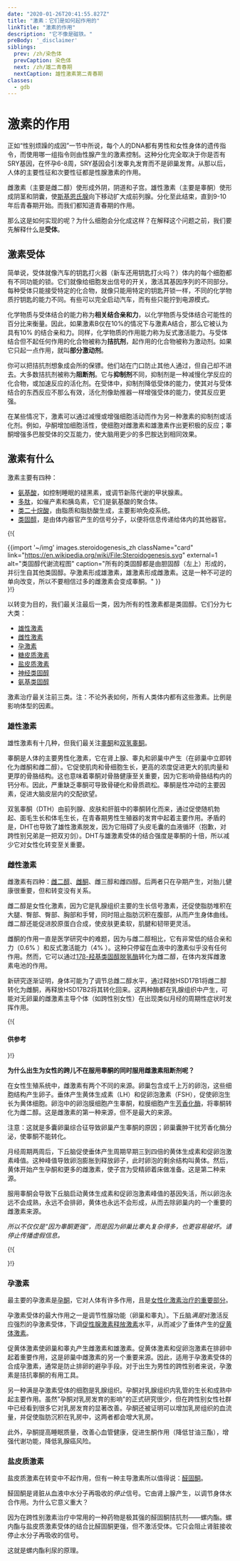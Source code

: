 ```yaml
---
date: "2020-01-26T20:41:55.827Z"
title: "激素：它们是如何起作用的"
linkTitle: "激素的作用"
description: "它不像是磁铁。"
preBody: '_disclaimer'
siblings:
  prev: /zh/染色体
  prevCaption: 染色体
  next: /zh/雄二青春期
  nextCaption: 雄性激素第二青春期
classes:
  - gdb
---
```


# 激素的作用

正如“性别烦躁的成因”一节中所说，每个人的DNA都有男性和女性身体的遗传指令，而使用哪一组指令则由性腺产生的激素控制。这种分化完全取决于你是否有SRY基因，在怀孕6-8周，SRY基因会引发睾丸发育而不是卵巢发育。从那以后，人体的主要性征和次要性征都是性腺激素的作用。

雌激素（主要是雌二醇）使形成外阴，阴道和子宫。雄性激素（主要是睾酮）使形成阴茎和阴囊，使[斯基恩氏腺](https://en.wikipedia.org/wiki/Skene%27s_gland)向下移动扩大成前列腺。分化至此结束，直到9-10年后青春期开始。而我们都知道青春期的作用。

那么这是如何实现的呢？为什么细胞会分化成这样？在解释这个问题之前，我们要先解释什么是**受体**。


## 激素受体

简单说，受体就像汽车的钥匙打火器（新车还用钥匙打火吗？）体内的每个细胞都有不同功能的锁。它们就像给细胞发出信号的开关，激活其基因序列的不同部分。每种受体只能接受特定的化合物，就像只能用特定的钥匙开锁一样，不同的化学物质拧钥匙的能力不同。有些可以完全启动汽车，而有些只能拧到电源模式。

化学物质与受体结合的能力称为**相关结合亲和力**，以化学物质与受体结合可能性的百分比来衡量。因此，如果激素B仅在10%的情况下与激素A结合，那么它被认为具有10% 的结合亲和力。同样，化学物质的作用能力称为反式激活能力。与受体结合但不起任何作用的化合物被称为**拮抗剂**，起作用的化合物被称为激动剂。如果它只起一点作用，就叫**部分激动剂**。

你可以把拮抗剂想象成会所的保镖。他们站在门口防止其他人通过，但自己却不进去。大多数拮抗剂被称为**阻断剂**。它与**抑制剂**不同，抑制剂是一种减慢化学反应的化合物，或加速反应的活化剂。在受体中，抑制剂降低受体的能力，使其对与受体结合的东西反应不那么有效，活化剂像助推器一样增强受体的能力，使其反应更强。

在某些情况下，激素可以通过减慢或增强细胞活动而作为另一种激素的抑制剂或活化剂。例如，孕酮增加细胞活性，使细胞对雌激素和雄激素作出更积极的反应；睾酮增强多巴胺受体的交互能力，使大脑用更少的多巴胺达到相同效果。

## 激素有什么

激素主要有四种：

- [氨基酸](https://en.wikipedia.org/wiki/Amino_acid)，如控制睡眠的褪黑素，或调节新陈代谢的甲状腺素。
- [多肽](https://en.wikipedia.org/wiki/Peptide_hormone)，如催产素和胰岛素，它们是氨基酸的聚合体。
- [类二十烷酸](https://en.wikipedia.org/wiki/Eicosanoid)，由脂质和脂肪酸生成，主要影响免疫系统。
- [类固醇](https://en.wikipedia.org/wiki/Steroid)，是由体内器官产生的信号分子，以便将信息传递给体内的其他器官。

{!{ <div class="gutter print-span3">{{import '~/img' images.steroidogenesis_zh
  className="card"
  link="https://en.wikipedia.org/wiki/File:Steroidogenesis.svg"
  external=1
  alt="类固醇代谢流程图"
  caption="所有的类固醇都是由胆固醇（左上）形成的，并衍生自其他类固醇。孕激素形成雄激素，雄激素形成雌激素。这是一种不可逆的单向改变，所以不要相信过多的雌激素会变成睾酮。"
}}</div> }!}

以转变为目的，我们最关注最后一类，因为所有的性激素都是类固醇。它们分为七大类：

- [雄性激素](https://en.wikipedia.org/wiki/Androgen)
- [雌性激素](https://en.wikipedia.org/wiki/Estrogen)
- [孕激素](https://en.wikipedia.org/wiki/Progestogen)
- [糖皮质激素](https://en.wikipedia.org/wiki/Glucocorticoid)
- [盐皮质激素](https://en.wikipedia.org/wiki/Mineralocorticoid)
- [神经类固醇](https://en.wikipedia.org/wiki/Steroid)
- [氨基类固醇](https://en.wikipedia.org/wiki/Aminosteroid)

激素治疗最关注前三类。注：不论外表如何，所有人类体内都有这些激素。比例是影响体型的因素。


### 雄性激素

雄性激素有十几种，但我们最关注[睾酮](https://en.wikipedia.org/wiki/Testosterone)和[双氢睾酮](https://en.wikipedia.org/wiki/Dihydrotestosterone)。

睾酮是人体的主要男性化激素，它在肾上腺、睾丸和卵巢中产生（在卵巢中立即转化为雌酮和雌二醇）。它促使肌肉和骨细胞生长，更高的浓度促进更大的肌肉量和更厚的骨胳结构。这也意味着睾酮对骨胳健康至关重要，因为它影响骨胳结构内的钙分布。因此，严重缺乏睾酮可导致骨硬化和骨质疏松。睾酮是性冲动的主要因素，促进大脑皮层内的交配欲望。

双氢睾酮（DTH）由前列腺、皮肤和肝脏中的睾酮转化而来，通过促使随机勃起、面毛生长和体毛生长，在青春期男性生殖器的发育中起着主要作用。矛盾的是，DHT也导致了雄性激素脱发，因为它阻碍了头皮毛囊的血液循环（抱歉，对跨性别兄弟是一把双刃剑）。DHT与雄激素受体的结合强度是睾酮的十倍，所以减少它对女性化转变至关重要。


### 雌性激素

雌激素有四种：[雌二醇](https://en.wikipedia.org/wiki/Estradiol)、[雌酮](https://en.wikipedia.org/wiki/Estrone)、雌三醇和雌四醇。后两者只在孕期产生，对胎儿健康很重要，但和转变没有关系。

雌二醇是女性化激素，因为它是乳腺组织主要的生长信号激素，还促使脂肪堆积在大腿、臀部、臀部、胸部和手臂，同时阻止脂肪沉积在腹部，从而产生身体曲线。雌二醇还能促进胶原蛋白合成，使皮肤更柔软，肌腱和韧带更灵活。

雌酮的作用一直是医学研究中的难题，因为与雌二醇相比，它有非常低的结合亲和力（0.6% ）和反式激活能力（4% ）。这种只停留在血液中的激素似乎没有任何作用。然而，它可以通过[17β-羟基类固醇脱氢酶](https://en.wikipedia.org/wiki/17%CE%B2-Hydroxysteroid_dehydrogenase)转化为雌二醇，在体内发挥雌激素电池的作用。

新研究逐渐证明，身体可能为了调节总雌二醇水平，通过释放HSD17B1将雌二醇转化为雌酮，再释放HSD17B2将其转化回来。这两种酶都在乳腺组织中产生，可能对无卵巢的雌激素主导个体（如跨性别女性）在出现类似月经的周期性症状时发挥作用。

{!{ <div class="gutter"><div class="card"><div class="card-body"><h4 class="card-title">供参考</h4> }!}

**为什么出生为女性的跨儿不在服用睾酮的同时服用雌激素阻断剂呢？**

在女性生殖系统中，雌激素有两个不同的来源。卵巢包含成千上万的卵泡，这些细胞结构产生卵子。垂体产生黄体生成素（LH）和促卵泡激素（FSH），促使卵泡生长为黄体细胞。卵泡中的卵泡膜细胞产生睾酮，粒膜细胞产生[芳香化酶](https://en.wikipedia.org/wiki/Aromatase)，将睾酮转化为雌二醇。这是雌激素的第一种来源，但不是最大的来源。

注意：这就是多囊卵巢综合征导致卵巢产生睾酮的原因；卵巢囊肿干扰芳香化酶分泌，使睾酮不能转化。

月经周期两周后，下丘脑促使垂体产生周期早期三到四倍的黄体生成素和促卵泡激素峰值。这种峰值导致卵泡膨胀到释放卵子，此时卵泡的剩余结构叫黄体。然后，黄体开始产生孕酮和更多的雌激素，使子宫为受精卵着床做准备。这是第二种来源。

服用睾酮会导致下丘脑启动黄体生成素和促卵泡激素峰值的基因失活，所以卵泡永远不会成熟，永远不会排卵，黄体也永远不会形成，从而去除卵巢内的一个重要的雌激素来源。

*所以不仅仅是“因为睾酮更强”，而是因为卵巢比睾丸复杂得多，也更容易破坏。请停止传播虚假信息。*

{!{ </div></div></div> }!}

### 孕激素

最主要的孕激素是[孕酮](https://zh.wikipedia.org/zh/%E5%AD%95%E9%85%AE)，它对人体有许多作用，且是[女性化激素治疗的重要部分](https://academic.oup.com/jcem/article/104/4/1181/5270376)。

孕激素受体的最大作用之一是调节性腺功能（卵巢和睾丸）。下丘脑*满是*对激活反应强烈的孕激素受体，下调[促性腺激素释放激素](https://zh.wikipedia.org/wiki/%E4%BF%83%E6%80%A7%E8%85%BA%E6%BF%80%E7%B4%A0%E9%87%8A%E6%94%BE%E6%BF%80%E7%B4%A0)水平，从而减少了垂体产生的[促黄体激素](https://en.wikipedia.org/wiki/Luteinizing_hormone)。

促黄体激素使卵巢和睾丸产生雌激素和雄激素。促黄体激素和促卵泡激素在排卵中起着重要作用，这是卵巢中雌激素的另一个重要来源。因此，适用于孕激素受体的合成孕激素，通常是防止排卵的避孕手段。对于出生为男性的跨性别者来说，孕激素是拮抗睾酮的有用工具。

另一种满是孕激素受体的细胞是乳腺组织。孕酮对乳腺组织内乳管的生长和成熟中起主要作用。虽然"孕酮对乳房发育的影响"的正式研究很少，但在跨性别女性社群中已经看到很多它对乳房发育的显著改善。孕酮还被证明可以增加乳房组织的血流量，并促使脂肪沉积在乳房中，这两者都会增大乳房。

此外，孕酮提高睡眠质量，改善心血管健康，促进生酮作用（降低甘油三酯），增强代谢功能，降低乳腺癌风险。

### 盐皮质激素

盐皮质激素在转变中不起作用，但有一种主导激素所以值得说：[醛固酮](https://en.wikipedia.org/wiki/Aldosterone)。

醛固酮是肾脏从血液中水分子再吸收的*停止*信号。它由肾上腺产生，以调节身体水合作用。为什么它意义重大？

因为在跨性别激素治疗中常用的一种药物是极其强的醛固酮拮抗剂——螺内酯。螺内酯与盐皮质激素受体的结合比醛固酮更强，但不激活受体。它只会阻止肾脏接收停止水分子再吸收的信号。

这就是螺内酯利尿的原理。

